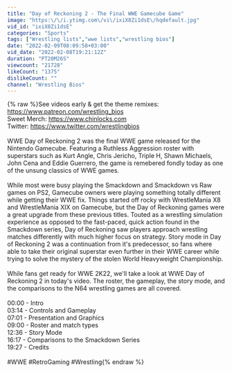 ```yaml
---
title: "Day of Reckoning 2 - The Final WWE Gamecube Game"
image: "https:\/\/i.ytimg.com\/vi\/ixiX8Zi1dsE\/hqdefault.jpg"
vid_id: "ixiX8Zi1dsE"
categories: "Sports"
tags: ["Wrestling lists","wwe lists","wrestling bios"]
date: "2022-02-09T08:09:58+03:00"
vid_date: "2022-02-08T19:21:12Z"
duration: "PT20M26S"
viewcount: "21728"
likeCount: "1375"
dislikeCount: ""
channel: "Wrestling Bios"
---
```

{% raw %}See videos early &amp; get the theme remixes: <a rel="nofollow" target="blank" href="https://www.patreon.com/wrestling_bios">https://www.patreon.com/wrestling_bios</a><br />Sweet Merch: <a rel="nofollow" target="blank" href="https://www.chinlocks.com">https://www.chinlocks.com</a><br />Twitter: <a rel="nofollow" target="blank" href="https://www.twitter.com/wrestlingbios">https://www.twitter.com/wrestlingbios</a><br /><br />WWE Day of Reckoning 2 was the final WWE game released for the Nintendo Gamecube. Featuring a Ruthless Aggression roster with superstars such as Kurt Angle, Chris Jericho, Triple H, Shawn Michaels, John Cena and Eddie Guerrero, the game is remebered fondly today as one of the unsung classics of WWE games. <br /><br />While most were busy playing the Smackdown and Smackdown vs Raw games on PS2, Gamecube owners were playing something totally different while getting their WWE fix. Things started off rocky with WrestleMania X8 and WrestleMania XIX on Gamecube, but the Day of Reckoning games were a great upgrade from these previous titles. Touted as a wrestling simulation experience as opposed to the fast-paced, quick action found in the Smackdown series, Day of Reckoning saw players approach wrestling matches differently with much higher focus on strategy. Story mode in Day of Reckoning 2 was a continuation from it's predecessor, so fans where able to take their original superstar even further in their WWE career while trying to solve the mystery of the stolen World Heavyweight Championship.<br /><br />While fans get ready for WWE 2K22, we'll take a look at WWE Day of Reckoning 2 in today's video. The roster, the gameplay, the story mode, and the comparisons to the N64 wrestling games are all covered.<br /><br />00:00 - Intro<br />03:14 - Controls and Gameplay<br />07:01 - Presentation and Graphics<br />09:00 - Roster and match types<br />12:36 - Story Mode<br />16:17 - Comparisons to the Smackdown Series<br />19:27 - Credits<br /><br />#WWE #RetroGaming #Wrestling{% endraw %}
